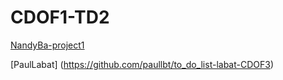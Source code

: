 # CDOF1-TD2

[NandyBa-project1](https://github.com/Decentralized-System/CDOF1-TD2)

[PaulLabat] (https://github.com/paullbt/to_do_list-labat-CDOF3)
